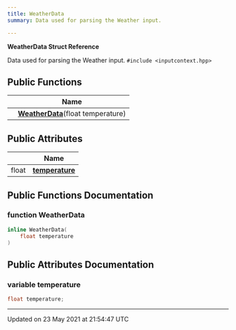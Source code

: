 ```yaml
---
title: WeatherData
summary: Data used for parsing the Weather input.  

---
```


**WeatherData Struct Reference**


Data used for parsing the Weather input. 
`#include <inputcontext.hpp>`

## Public Functions

|                | Name           |
| -------------- | -------------- |
| | **[WeatherData](classes/structweatherdata/#function-weatherdata)**(float temperature) |

## Public Attributes

|                | Name           |
| -------------- | -------------- |
| float | **[temperature](classes/structweatherdata/#variable-temperature)**  |

## Public Functions Documentation

### function WeatherData

```cpp
inline WeatherData(
    float temperature
)
```


## Public Attributes Documentation

### variable temperature

```cpp
float temperature;
```


-------------------------------

Updated on 23 May 2021 at 21:54:47 UTC